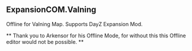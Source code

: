 ## ExpansionCOM.Valning
 Offline for Valning Map. Supports DayZ Expansion Mod.
 
** Thank you to Arkensor for his Offline Mode, for without this this Offline editor would not be possible. **
